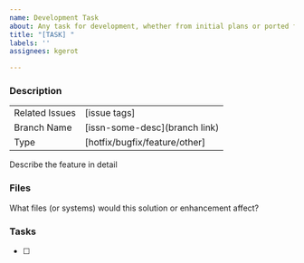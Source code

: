 ```yaml
---
name: Development Task
about: Any task for development, whether from initial plans or ported from a request/bug
title: "[TASK] "
labels: ''
assignees: kgerot

---
```


### Description

|                  |                                  |
| :--------------  | :------------------------------- |
| Related Issues   | [issue tags]                     |
| Branch Name      | [issn-some-desc](branch link)    |
| Type             | [hotfix/bugfix/feature/other]    |

Describe the feature in detail

### Files 

What files (or systems) would this solution or enhancement affect?

### Tasks

- [ ]
